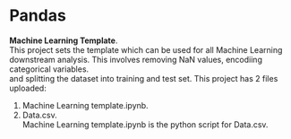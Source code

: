 # Pandas

**Machine Learning Template**.         
This project sets the template which can be used for all Machine Learning downstream analysis. This involves removing NaN values, encodiing categorical variables.   
and splitting the dataset into training and test set. This project has 2 files uploaded:
1. Machine Learning template.ipynb.     
2. Data.csv.    
Machine Learning template.ipynb is the python script for Data.csv.     
